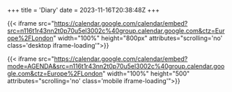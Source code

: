 +++
title = 'Diary'
date = 2023-11-16T20:38:48Z
+++
<!-- markdownlint-disable-next-line -->
{{< iframe src="https://calendar.google.com/calendar/embed?src=n116t1r43nn2t0p70u5el3002c%40group.calendar.google.com&ctz=Europe%2FLondon"
width="100%" height="800px" attributes="scrolling='no' class='desktop iframe-loading'">}}
<!-- markdownlint-disable-next-line -->
{{< iframe src="https://calendar.google.com/calendar/embed?mode=AGENDA&src=n116t1r43nn2t0p70u5el3002c%40group.calendar.google.com&ctz=Europe%2FLondon"
width="100%" height="500" attributes="scrolling='no' class='mobile iframe-loading'">}}
